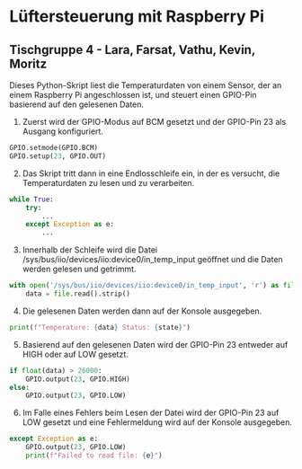 # Lüftersteuerung mit Raspberry Pi
## Tischgruppe 4 - Lara, Farsat, Vathu, Kevin, Moritz

Dieses Python-Skript liest die Temperaturdaten von einem Sensor, der an einem Raspberry Pi angeschlossen ist, und steuert einen GPIO-Pin basierend auf den gelesenen Daten.

1. Zuerst wird der GPIO-Modus auf BCM gesetzt und der GPIO-Pin 23 als Ausgang konfiguriert.
```python
GPIO.setmode(GPIO.BCM)
GPIO.setup(23, GPIO.OUT)
```
2. Das Skript tritt dann in eine Endlosschleife ein, in der es versucht, die Temperaturdaten zu lesen und zu verarbeiten.
```python
while True:
    try:
        ...
    except Exception as e:
        ...
```
3. Innerhalb der Schleife wird die Datei /sys/bus/iio/devices/iio:device0/in_temp_input geöffnet und die Daten werden gelesen und getrimmt.
```python
with open('/sys/bus/iio/devices/iio:device0/in_temp_input', 'r') as file:
    data = file.read().strip()
```
4. Die gelesenen Daten werden dann auf der Konsole ausgegeben.
```python
print(f"Temperature: {data} Status: {state}")
```
5. Basierend auf den gelesenen Daten wird der GPIO-Pin 23 entweder auf HIGH oder auf LOW gesetzt.
```python
if float(data) > 26000:
    GPIO.output(23, GPIO.HIGH)
else:
    GPIO.output(23, GPIO.LOW)
```
6. Im Falle eines Fehlers beim Lesen der Datei wird der GPIO-Pin 23 auf LOW gesetzt und eine Fehlermeldung wird auf der Konsole ausgegeben.
```python
except Exception as e:
    GPIO.output(23, GPIO.LOW)
    print(f"Failed to read file: {e}")
```
